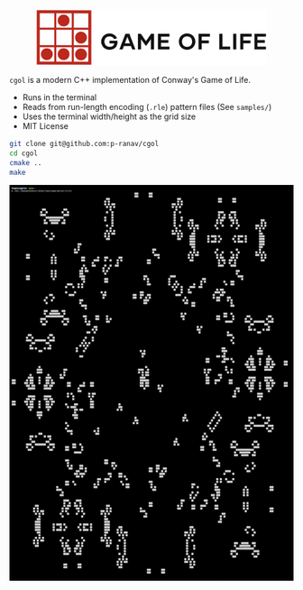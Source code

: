 <p align="center">
  <img height="100" src="img/logo.png"/> 
</p>

`cgol` is a modern C++ implementation of Conway's Game of Life.

* Runs in the terminal
* Reads from run-length encoding (`.rle`) pattern files (See `samples/`)
* Uses the terminal width/height as the grid size
* MIT License

```bash
git clone git@github.com:p-ranav/cgol
cd cgol
cmake ..
make
```

<p align="center">
  <img src="img/queen_bee.gif"/> 
</p>
